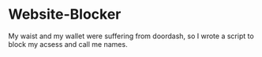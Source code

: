 # Website-Blocker
My waist and my wallet were suffering from doordash, so I wrote a script to block my acsess and call me names.
